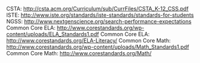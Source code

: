 CSTA: http://csta.acm.org/Curriculum/sub/CurrFiles/CSTA_K-12_CSS.pdf
ISTE: http://www.iste.org/standards/iste-standards/standards-for-students
NGSS: http://www.nextgenscience.org/search-performance-expectations
Common Core ELA: http://www.corestandards.org/wp-content/uploads/ELA_Standards1.pdf
Common Core ELA: http://www.corestandards.org/ELA-Literacy/
Common Core Math: http://www.corestandards.org/wp-content/uploads/Math_Standards1.pdf
Common Core Math: http://www.corestandards.org/Math/
